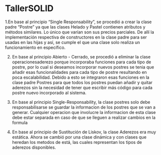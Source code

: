 ﻿# TallerSOLID

1.En base al principio “Single Responsability”, se procedió a crear la clase padre “Postre” ya que las clases Helado y Pastel contienen atributos y métodos similares. Lo único que varían son sus precios parciales. De allí la implementación respectiva de constructores en la clase padre para ser usadas en las hijas y así, se cumple el que una clase solo realiza un funcionamiento en específico.

2. En base al principio Abierto - Cerrado, se procedió a eliminar la clase operacionesaderezo porque incorporaba funciones para cada tipo de postre, por lo cual si deseamos incorporar nuevos postres se tenia que añadir esas funcionalidades para cada tipo de postre resultando en poca escalabilidad. Debido a esto se integraron esas funciones en la clase padre Postres para que todos los postres puedan añadir y quitar aderezos sin la necesidad de tener que escribir más código para cada postre nuevo incorporado al sistema.

3. En base al principio Single-Responsability, la clase postres solo debe responsabilisarse se guardar la informacion de los postres que se van a generar. Cualquier
operacion que involucre la informacion de esta clase debe estar separada en caso de que se lleguen a realizar cambios en la formula

4. En base al principio de Sustitución de Liskov, la clase Aderezos era muy estática. Ahora se cambió por una clase dinámica y con clases que heredan los metodos de está, las cuales representan los tipos de aderezos disponibles. 